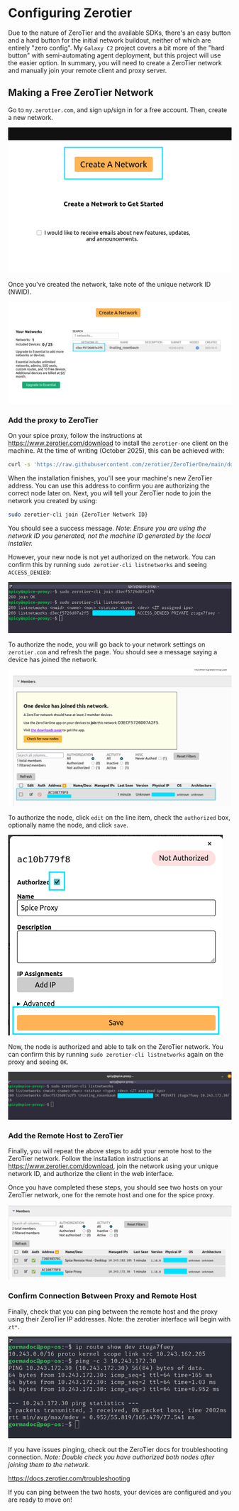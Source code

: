 # Configuring Zerotier

Due to the nature of ZeroTier and the available SDKs, there's an easy button and a hard button for the initial network buildout, neither of which are entirely "zero config". My `Galaxy C2` project covers a bit more of the "hard button" with semi-automating agent deployment, but this project will use the easier option. In summary, you will need to create a ZeroTier network and manually join your remote client and proxy server.

## Making a Free ZeroTier Network

Go to `my.zerotier.com`, and sign up/sign in for a free account. Then, create a new network.

![](static/zerotier_make_network1.png)

Once you've created the network, take note of the unique network ID (NWID).

![](static/zerotier_make_network2.png)

### Add the proxy to ZeroTier

On your spice proxy, follow the instructions at https://www.zerotier.com/download to install the `zerotier-one` client on the machine. At the time of writing (October 2025), this can be achieved with:

```bash
curl -s 'https://raw.githubusercontent.com/zerotier/ZeroTierOne/main/doc/contact%40zerotier.com.gpg' | gpg --import && if z=$(curl -s 'https://install.zerotier.com/' | gpg); then echo "$z" | sudo bash; fi
```

When the installation finishes, you'll see your machine's new ZeroTier address. You can use this address to confirm you are authorizing the correct node later on. Next, you will tell your ZeroTier node to join the network you created by using:

```bash
sudo zerotier-cli join {ZeroTier Network ID}
```

You should see a success message. *Note: Ensure you are using the network ID you generated, not the machine ID generated by the local installer.*

However, your new node is not yet authorized on the network. You can confirm this by running `sudo zerotier-cli listnetworks` and seeing `ACCESS_DENIED`:

![](static/zerotier_install2.png)

To authorize the node, you will go back to your network settings on `zerotier.com` and refresh the page. You should see a message saying a device has joined the network.

![](static/zerotier_install3.png)

To authorize the node, click `edit` on the line item, check the `authorized` box, optionally name the node, and click `save`.

![](static/zerotier_install4.png)

Now, the node is authorized and able to talk on the ZeroTier network. You can confirm this by running `sudo zerotier-cli listnetworks` again on the proxy and seeing `OK`.

![](static/zerotier_install5.png)

### Add the Remote Host to ZeroTier

Finally, you will repeat the above steps to add your remote host to the ZeroTier network. Follow the installation instructions at https://www.zerotier.com/download, join the network using your unique network ID, and authorize the client in the web interface.

Once you have completed these steps, you should see two hosts on your ZeroTier network, one for the remote host and one for the spice proxy.

![](static/zerotier_install6.png)

### Confirm Connection Between Proxy and Remote Host

Finally, check that you can ping between the remote host and the proxy using their ZeroTier IP addresses. Note: the zerotier interface will begin with `zt*`.

![](static/zerotier_install7.png)

If you have issues pinging, check out the ZeroTier docs for troubleshooting connection. *Note: Double check you have authorized both nodes after joining them to the network.*

https://docs.zerotier.com/troubleshooting

If you can ping between the two hosts, your devices are configured and you are ready to move on!
